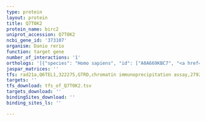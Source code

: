 ```yaml
---
type: protein
layout: protein
title: Q7T0K2
protein_name: birc2
uniprot_accession: Q7T0K2
ncbi_gene_id: '373107'
organism: Danio rerio
function: target gene
number_of_interactions: '1'
orthologs: '[{"species": "Homo sapiens", "id": ["A0A669KBC7", "<a href=\"/protein/q13490\">Q13490</a>"]}, {"species": "Mus musculus", "id": ["<a href=\"/protein/q62210\">Q62210</a>", "<a href=\"/protein/a2cga5\">A2CGA5</a>"]}, {"species": "Rattus norvegicus", "id": ["<a href=\"/protein/q6p6s1\">Q6P6S1</a>", "<a href=\"/protein/f7fln8\">F7FLN8</a>"]}, {"species": "Drosophila melanogaster", "id": ["<a href=\"/protein/q24307\">Q24307</a>", "<a href=\"/protein/q24306\">Q24306</a>"]}]'
jaspar_matrices: ''
tfs: rad21a,Q6TEL1,322275,GTRD,chromatin immunoprecipitation assay,27924024%5Buid%5D,No
targets: ''
tfs_download: tfs_of_Q7T0K2.tsv
targets_download: ''
bindingSites_download: ''
binding_sites_ls: ''

---
```

